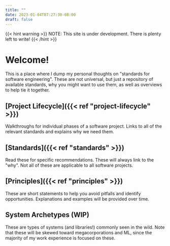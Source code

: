 ```yaml
---
title: ""
date: 2023-01-04T07:27:30-08:00
draft: false
---
```


{{< hint warning >}}
NOTE: This site is under development. There is plenty left to write!
{{< /hint >}}

# Welcome!

This is a place where I dump my personal thoughts on "standards for software engineering". These are not universal, but just a repository of available standards, why you might want to use them, as well as overviews to help tie it together.

## [Project Lifecycle]({{< ref "project-lifecycle" >}}) <i class="fa-solid fa-arrows-spin"></i>

Walkthroughs for individual phases of a software project. Links to all of the relevant standards and explains why we need them.

## [Standards]({{< ref "standards" >}}) <i class="fa-solid fa-book"></i>

Read these for specific recommendations. These will always link to the "why". Not all of these are applicable to all software projects.

## [Principles]({{< ref "principles" >}}) <i class="fa-solid fa-lightbulb"></i>

These are short statements to help you avoid pitfalls and identify opportunities. Explanations and examples will be provided over time.

## System Archetypes (WIP) <i class="fa-solid fa-screwdriver-wrench"></i>

These are types of systems (and libraries!) commonly seen in the wild. Note that these will be skewed toward megacorporations and ML, since the majority of my work experience is focused on these.

